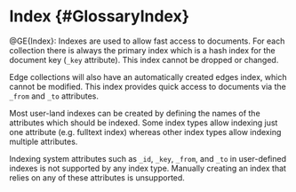 Index {#GlossaryIndex}
======================

@GE{Index}: Indexes are used to allow fast access to documents. For
each collection there is always the primary index which is a hash
index for the document key (`_key` attribute). This index cannot be 
dropped or changed.

Edge collections will also have an automatically created edges index, 
which cannot be modified. This index provides quick access to documents
via the `_from` and `_to` attributes.

Most user-land indexes can be created by defining the names of the
attributes which should be indexed. Some index types allow indexing
just one attribute (e.g. fulltext index) whereas other index types
allow indexing multiple attributes.

Indexing system attributes such as `_id`, `_key`, `_from`, and `_to`
in user-defined indexes is not supported by any index type. Manually 
creating an index that relies on any of these attributes is unsupported.
